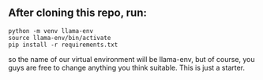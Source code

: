 ## After cloning this repo, run:
```
python -m venv llama-env  
source llama-env/bin/activate  
pip install -r requirements.txt 
```
so the name of our virtual environment will be llama-env, but of course, you guys are free to change anything you think suitable. This is just a starter.
